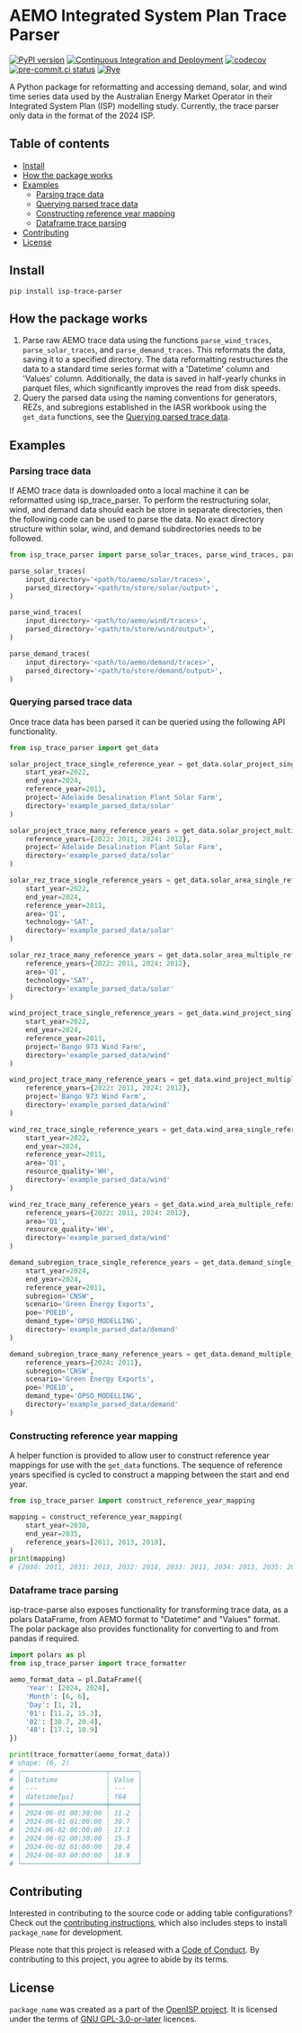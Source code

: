 # AEMO Integrated System Plan Trace Parser

[![PyPI version](https://badge.fury.io/py/isp-trace-parser.svg)](https://badge.fury.io/py/isp-trace-parser)
[![Continuous Integration and Deployment](https://github.com/Open-ISP/isp-trace-parser/actions/workflows/cicd.yml/badge.svg)](https://github.com/Open-ISP/isp-trace-parser/actions/workflows/cicd.yml)
[![codecov](https://codecov.io/gh/Open-ISP/isp-trace-parser/graph/badge.svg?token=HLRLX78WHP)](https://codecov.io/gh/Open-ISP/isp-trace-parser)
[![pre-commit.ci status](https://results.pre-commit.ci/badge/github/Open-ISP/isp-trace-parser/main.svg)](https://results.pre-commit.ci/latest/github/Open-ISP/isp-trace-parser/main)
[![Rye](https://img.shields.io/endpoint?url=https://raw.githubusercontent.com/astral-sh/rye/main/artwork/badge.json)](https://rye.astral.sh)

A Python package for reformatting and accessing demand, solar, and wind time series data used by the Australian Energy
Market Operator in their Integrated System Plan (ISP) modelling study. Currently, the trace parser only data in the
format of the 2024 ISP.

## Table of contents

- [Install](#install)
- [How the package works](#how-the-package-works)
- [Examples](#examples)
    - [Parsing trace data](#parsing-trace-data)
    - [Querying parsed trace data](#querying-parsed-trace-data)
    - [Constructing reference year mapping](#constructing-reference-year-mapping)
    - [Dataframe trace parsing](#dataframe-trace-parsing)
- [Contributing](#contributing)
- [License](#license)

## Install

```
pip install isp-trace-parser
```

## How the package works

1. Parse raw AEMO trace data using the functions `parse_wind_traces`, `parse_solar_traces`, and
   `parse_demand_traces`. This reformats the data, saving it to a specified directory. The data reformatting
   restructures the data to a standard time series format with a 'Datetime' column and 'Values' column. Additionally,
   the data is saved in half-yearly chunks in parquet files, which significantly improves the read from disk speeds.
2. Query the parsed data using the naming conventions for generators, REZs, and subregions established in the
   IASR workbook using the `get_data` functions, see the [Querying parsed trace data](https://github.com/Open-ISP/isp-trace-parser#querying-parsed-trace-data).

## Examples

### Parsing trace data

If AEMO trace data is downloaded onto a local machine it can be reformatted using isp_trace_parser. To perform the
restructuring solar, wind, and demand data should each be store in separate directories, then the following code can be
used to parse the data. No exact directory structure within solar, wind, and demand subdirectories needs to be followed.

```python
from isp_trace_parser import parse_solar_traces, parse_wind_traces, parse_demand_traces

parse_solar_traces(
    input_directory='<path/to/aemo/solar/traces>',
    parsed_directory='<path/to/store/solar/output>',
)

parse_wind_traces(
    input_directory='<path/to/aemo/wind/traces>',
    parsed_directory='<path/to/store/wind/output>',
)

parse_demand_traces(
    input_directory='<path/to/aemo/demand/traces>',
    parsed_directory='<path/to/store/demand/output>',
)
```

### Querying parsed trace data

Once trace data has been parsed it can be queried using the following API functionality.

```python
from isp_trace_parser import get_data

solar_project_trace_single_reference_year = get_data.solar_project_single_reference_year(
    start_year=2022,
    end_year=2024,
    reference_year=2011,
    project='Adelaide Desalination Plant Solar Farm',
    directory='example_parsed_data/solar'
)

solar_project_trace_many_reference_years = get_data.solar_project_multiple_reference_years(
    reference_years={2022: 2011, 2024: 2012},
    project='Adelaide Desalination Plant Solar Farm',
    directory='example_parsed_data/solar'
)

solar_rez_trace_single_reference_years = get_data.solar_area_single_reference_year(
    start_year=2022,
    end_year=2024,
    reference_year=2011,
    area='Q1',
    technology='SAT',
    directory='example_parsed_data/solar'
)

solar_rez_trace_many_reference_years = get_data.solar_area_multiple_reference_years(
    reference_years={2022: 2011, 2024: 2012},
    area='Q1',
    technology='SAT',
    directory='example_parsed_data/solar'
)

wind_project_trace_single_reference_years = get_data.wind_project_single_reference_year(
    start_year=2022,
    end_year=2024,
    reference_year=2011,
    project='Bango 973 Wind Farm',
    directory='example_parsed_data/wind'
)

wind_project_trace_many_reference_years = get_data.wind_project_multiple_reference_years(
    reference_years={2022: 2011, 2024: 2012},
    project='Bango 973 Wind Farm',
    directory='example_parsed_data/wind'
)

wind_rez_trace_single_reference_years = get_data.wind_area_single_reference_year(
    start_year=2022,
    end_year=2024,
    reference_year=2011,
    area='Q1',
    resource_quality='WH',
    directory='example_parsed_data/wind'
)

wind_rez_trace_many_reference_years = get_data.wind_area_multiple_reference_years(
    reference_years={2022: 2011, 2024: 2012},
    area='Q1',
    resource_quality='WH',
    directory='example_parsed_data/wind'
)

demand_subregion_trace_single_reference_years = get_data.demand_single_reference_year(
    start_year=2024,
    end_year=2024,
    reference_year=2011,
    subregion='CNSW',
    scenario='Green Energy Exports',
    poe='POE10',
    demand_type='OPSO_MODELLING',
    directory='example_parsed_data/demand'
)

demand_subregion_trace_many_reference_years = get_data.demand_multiple_reference_years(
    reference_years={2024: 2011},
    subregion='CNSW',
    scenario='Green Energy Exports',
    poe='POE10',
    demand_type='OPSO_MODELLING',
    directory='example_parsed_data/demand'
)

```

### Constructing reference year mapping

A helper function is provided to allow user to construct reference year mappings for use with the `get_data` functions.
The sequence of reference years specified is cycled to construct a mapping between the start and end year.

```python
from isp_trace_parser import construct_reference_year_mapping

mapping = construct_reference_year_mapping(
    start_year=2030,
    end_year=2035,
    reference_years=[2011, 2013, 2018],
)
print(mapping)
# {2030: 2011, 2031: 2013, 2032: 2018, 2033: 2011, 2034: 2013, 2035: 2018}
```

### Dataframe trace parsing

isp-trace-parse also exposes functionality for transforming trace data, as a polars DataFrame, from AEMO format to
"Datetime" and "Values" format. The polar package also provides functionality for converting to and from pandas if
required.

```python
import polars as pl
from isp_trace_parser import trace_formatter

aemo_format_data = pl.DataFrame({
    'Year': [2024, 2024],
    'Month': [6, 6],
    'Day': [1, 2],
    '01': [11.2, 15.3],
    '02': [30.7, 20.4],
    '48': [17.1, 18.9]
})

print(trace_formatter(aemo_format_data))
# shape: (6, 2)
# ┌─────────────────────┬───────┐
# │ Datetime            ┆ Value │
# │ ---                 ┆ ---   │
# │ datetime[μs]        ┆ f64   │
# ╞═════════════════════╪═══════╡
# │ 2024-06-01 00:30:00 ┆ 11.2  │
# │ 2024-06-01 01:00:00 ┆ 30.7  │
# │ 2024-06-02 00:00:00 ┆ 17.1  │
# │ 2024-06-02 00:30:00 ┆ 15.3  │
# │ 2024-06-02 01:00:00 ┆ 20.4  │
# │ 2024-06-03 00:00:00 ┆ 18.9  │
# └─────────────────────┴───────┘
```

## Contributing

Interested in contributing to the source code or adding table configurations? Check out the [contributing instructions](https://github.com/Open-ISP/isp-trace-parser/blob/main/CONTRIBUTING.md), which also includes steps to install `package_name` for development.

Please note that this project is released with a [Code of Conduct](https://github.com/Open-ISP/isp-trace-parser/blob/main/CONDUCT.md). By contributing to this project, you agree to abide by its terms.

## License

`package_name` was created as a part of the [OpenISP project](https://github.com/Open-ISP). It is licensed under the terms of [GNU GPL-3.0-or-later](https://github.com/Open-ISP/isp-trace-parser/blob/main/LICENSE) licences.
